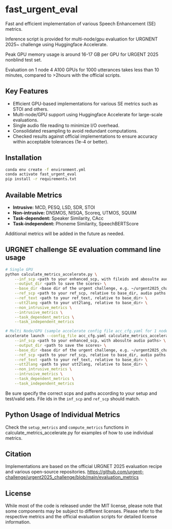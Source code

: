 # fast_urgent_eval
Fast and efficient implementation of various Speech Enhancement (SE) metrics.

Inference script is provided for multi-node/gpu evaluation for URGNENT 2025~ challenge using Huggingface Accelerate.

Peak GPU memory usage is around 16-17 GB per GPU for URGENT 2025 nonblind test set.

Evaluation on 1 node 4 A100 GPUs for 1000 utterances takes less than 10 minutes, compared to >2hours with the official scripts.

## Key Features
- Efficient GPU-based implementations for various SE metrics such as STOI and others.
- Multi-node/GPU support using Huggingface Accelerate for large-scale evaluations.
- Single audio file reading to minimize I/O overhead.
- Consolidated resampling to avoid redundant computations.
- Checked results against official implementations to ensure accuracy within acceptable tolerances (1e-4 or better).

## Installation

```bash
conda env create -f environment.yml
conda activate fast_urgent_eval
pip install -r requirements.txt
```


## Available Metrics
- **Intrusive:** MCD, PESQ, LSD, SDR, STOI
- **Non-intrusive:** DNSMOS, NISQA, Scoreq, UTMOS, SQUIM
- **Task-dependent:** Speaker Similarity, CAcc
- **Task-independent:** Phoneme Similarity, SpeechBERTScore

Additional metrics will be added in the future as needed.

## URGNET challenge SE evaluation command line usage

```bash
# Single GPU
python calculate_metrics_accelerate.py \
    --inf_scp <path to your enhanced_scp, with fileids and abosulte audio paths> \
    --output_dir <path to save the scores> \
    --base_dir <base dir of the urgent challenge, e.g. ~/urgent2025_challenge/> \
    --ref_scp <path to your ref_scp, relative to base_dir, audio paths also relative to base_dir> \
    --ref_text <path to your ref_text, relative to base_dir> \
    --utt2lang <path to your utt2lang, relative to base_dir> \
    --non_intrusive_metrics \
    --intrusive_metrics \
    --task_dependent_metrics \
    --task_independent_metrics

# Multi Node/GPU (sample accelerate config file acc_cfg.yaml for 1 node 4 gpus)
accelerate launch --config_file acc_cfg.yaml calculate_metrics_accelerate.py \
    --inf_scp <path to your enhanced_scp, with abosulte audio paths> \
    --output_dir <path to save the scores> \
    --base_dir <base dir of the urgent challenge, e.g. ~/urgent2025_challenge/> \
    --ref_scp <path to your ref_scp, relative to base_dir, audio paths also relative to base_dir> \
    --ref_text <path to your ref_text, relative to base_dir> \
    --utt2lang <path to your utt2lang, relative to base_dir> \
    --non_intrusive_metrics \
    --intrusive_metrics \
    --task_dependent_metrics \
    --task_independent_metrics
```

Be sure specify the correct scps and paths according to your setup and test/valid sets.
File ids in the `inf_scp` and `ref_scp` should match.

## Python Usage of Individual Metrics
Check the `setup_metrics` and `compute_metrics` functions in calculate_metrics_accelerate.py for examples of how to use individual metrics.

## Citation
Implementations are based on the official URGNET 2025 evaluation recipe and various open-source repositories.
https://github.com/urgent-challenge/urgent2025_challenge/blob/main/evaluation_metrics

## License
While most of the code is released under the MIT license, please note that some components may be subject to different licenses. 
Please refer to the respective metrics and the official evaluation scripts for detailed license information.
